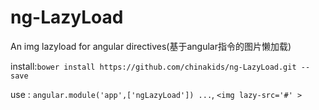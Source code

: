 # ng-LazyLoad
An img lazyload for  angular directives(基于angular指令的图片懒加载)


install:`bower install https://github.com/chinakids/ng-LazyLoad.git --save`

use : 
	`angular.module('app',['ngLazyLoad']) ...`,
	`<img lazy-src='#' >`
